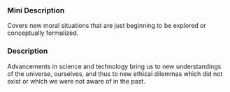 ### Mini Description

Covers new moral situations that are just beginning to be explored or conceptually formalized.

### Description

Advancements in science and technology bring us to new understandings of the universe, ourselves, and thus to new ethical dilemmas which did not exist or which we were not aware of in the past.
